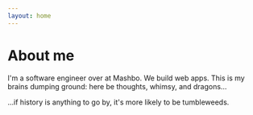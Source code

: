 ```yaml
---
layout: home
---
```

# About me

I'm a software engineer over at Mashbo. We build web apps.  This is my brains dumping ground: here be thoughts, whimsy, and dragons&hellip;

&hellip;if history is anything to go by, it&apos;s more likely to be tumbleweeds.
